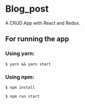 # Blog_post
A CRUD App with React and Redux.

## For running the app
### Using yarn:
```$ yarn && yarn start```

### Using npm:
```$ npm install```

```$ npm run start```

